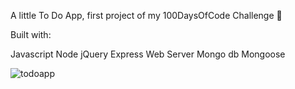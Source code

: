 A little To Do App, first project of my 100DaysOfCode Challenge 📌

Built with:

Javascript
Node
jQuery
Express Web Server
Mongo db
Mongoose

![todoapp](https://imgflip.com/gif/475vfw)
